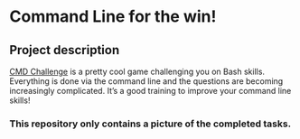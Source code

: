 # Command Line for the win!

## Project description

[CMD Challenge](https://cmdchallenge.com) is a pretty cool game challenging you on Bash skills.
Everything is done via the command line and the questions are becoming increasingly complicated.
It’s a good training to improve your command line skills!

### This repository only contains a picture of the completed tasks.
